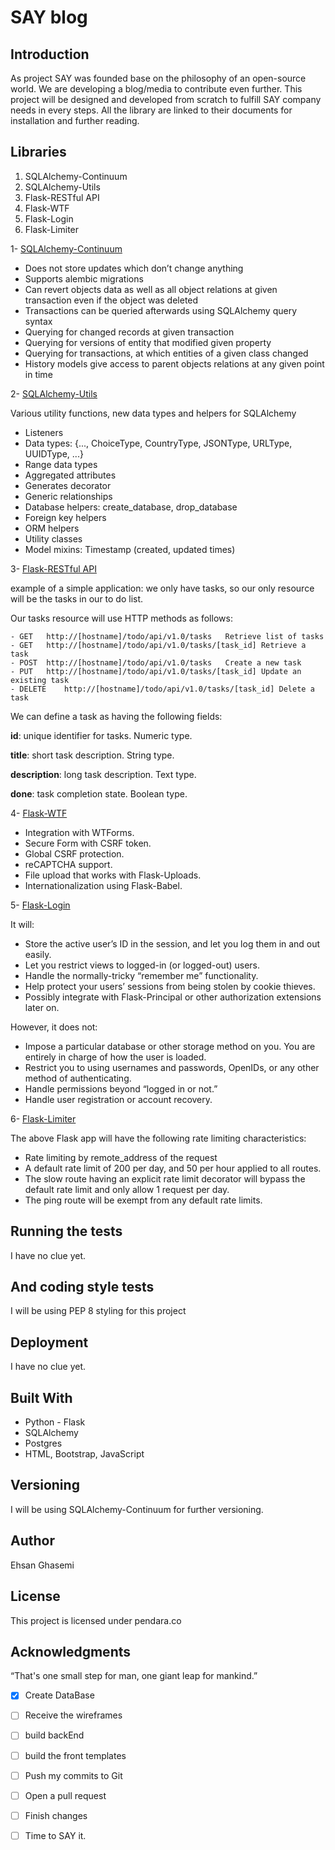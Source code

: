 # SAY blog


## Introduction 

As project SAY was founded base on the philosophy of an
open-source world. We are developing a blog/media to contribute even further.
This project will be designed and developed from scratch to fulfill SAY company needs in every steps.
All the library are linked to their documents for installation and further reading.

     


## Libraries

1. SQLAlchemy-Continuum
2. SQLAlchemy-Utils
3. Flask-RESTful API
4. Flask-WTF
5. Flask-Login
6. Flask-Limiter


1- [SQLAlchemy-Continuum](https://sqlalchemy-continuum.readthedocs.io/en/latest/intro.html#why)

- Does not store updates which don’t change anything
- Supports alembic migrations
- Can revert objects data as well as all object relations at given transaction even if the object was deleted
- Transactions can be queried afterwards using SQLAlchemy query syntax
- Querying for changed records at given transaction
- Querying for versions of entity that modified given property
- Querying for transactions, at which entities of a given class changed
- History models give access to parent objects relations at any given point in time

2- [SQLAlchemy-Utils](https://sqlalchemy-utils.readthedocs.io/en/latest/)

Various utility functions, new data types and helpers for SQLAlchemy
- Listeners
- Data types: {..., ChoiceType, CountryType, JSONType, URLType, UUIDType, ...}
- Range data types
- Aggregated attributes
- Generates decorator
- Generic relationships
- Database helpers: create_database, drop_database
- Foreign key helpers
- ORM helpers
- Utility classes
- Model mixins: Timestamp (created, updated times)
    


3- [Flask-RESTful API](https://flask-restful.readthedocs.io/en/latest/quickstart.html)

example of a simple application: we only have tasks, 
so our only resource will be the tasks in our to do list.

Our tasks resource will use HTTP methods as follows:
    
        
    - GET	http://[hostname]/todo/api/v1.0/tasks	Retrieve list of tasks
    - GET	http://[hostname]/todo/api/v1.0/tasks/[task_id]	Retrieve a task
    - POST	http://[hostname]/todo/api/v1.0/tasks	Create a new task
    - PUT	http://[hostname]/todo/api/v1.0/tasks/[task_id]	Update an existing task
    - DELETE	http://[hostname]/todo/api/v1.0/tasks/[task_id]	Delete a task
 
 We can define a task as having the following fields:

**id**: unique identifier for tasks. Numeric type.

**title**: short task description. String type.

**description**: long task description. Text type.

**done**: task completion state. Boolean type.



4- [Flask-WTF](https://flask-wtf.readthedocs.io/en/stable/)

- Integration with WTForms.
- Secure Form with CSRF token.
- Global CSRF protection.
- reCAPTCHA support.
- File upload that works with Flask-Uploads.
- Internationalization using Flask-Babel.


5- [Flask-Login](https://flask-login.readthedocs.io/en/latest/)

It will:
- Store the active user’s ID in the session, and let you log them in and out easily.
- Let you restrict views to logged-in (or logged-out) users.
- Handle the normally-tricky “remember me” functionality.
- Help protect your users’ sessions from being stolen by cookie thieves.
- Possibly integrate with Flask-Principal or other authorization extensions later on.

However, it does not:
- Impose a particular database or other storage method on you. You are entirely in charge of how the user is loaded.
- Restrict you to using usernames and passwords, OpenIDs, or any other method of authenticating.
- Handle permissions beyond “logged in or not.”
- Handle user registration or account recovery.



6- [Flask-Limiter](https://flask-limiter.readthedocs.io/en/stable/)

The above Flask app will have the following rate limiting characteristics:
   
- Rate limiting by remote_address of the request
- A default rate limit of 200 per day, and 50 per hour applied to all routes.
- The slow route having an explicit rate limit decorator will bypass the default rate limit and only allow 1 request per day.
- The ping route will be exempt from any default rate limits.

   

## Running the tests

I have no clue yet.

## And coding style tests

I will be using PEP 8 styling for this project

## Deployment

I have no clue yet.

## Built With

- Python - Flask
- SQLAlchemy
- Postgres
- HTML, Bootstrap, JavaScript


## Versioning

I will be using SQLAlchemy-Continuum for further versioning.

## Author

Ehsan Ghasemi 

## License

This project is licensed under pendara.co

## Acknowledgments

“That's one small step for man, one giant leap for mankind.” 

- [x] Create DataBase
- [ ] Receive the wireframes
- [ ] build backEnd
- [ ] build the front templates
- [ ] Push my commits to Git
- [ ] Open a pull request
- [ ] Finish changes
- [ ] Time to SAY it.


